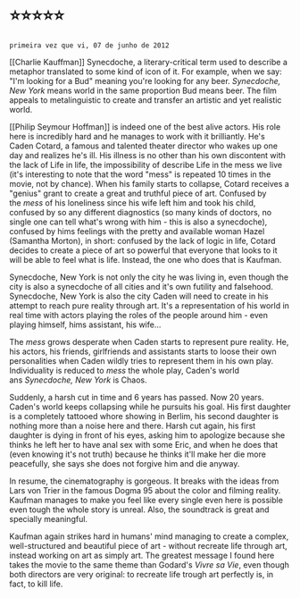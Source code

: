 # ⭐⭐⭐⭐⭐

	primeira vez que vi, 07 de junho de 2012

[[Charlie Kauffman]]
Synecdoche, a literary-critical term used to describe a metaphor translated to some kind of icon of it. For example, when we say: "I'm looking for a Bud" meaning you're looking for any beer. _Synecdoche, New York_ means world in the same proportion Bud means beer. The film appeals to metalinguistic to create and transfer an artistic and yet realistic world.

[[Philip Seymour Hoffman]] is indeed one of the best alive actors. His role here is incredibly hard and he manages to work with it brilliantly. He's Caden Cotard, a famous and talented theater director who wakes up one day and realizes he's ill. His illness is no other than his own discontent with the lack of Life in life, the impossibility of describe Life in the mess we live (it's interesting to note that the word "mess" is repeated 10 times in the movie, not by chance). When his family starts to collapse, Cotard receives a "genius" grant to create a great and truthful piece of art. Confused by the _mess_ of his loneliness since his wife left him and took his child, confused by so any different diagnostics (so many kinds of doctors, no single one can tell what's wrong with him - this is also a synecdoche), confused by hims feelings with the pretty and available woman Hazel (Samantha Morton), in short: confused by the lack of logic in life, Cotard decides to create a piece of art so powerful that everyone that looks to it will be able to feel what is life. Instead, the one who does that is Kaufman.

Synecdoche, New York is not only the city he was living in, even though the city is also a synecdoche of all cities and it's own futility and falsehood. Synecdoche, New York is also the city Caden will need to create in his attempt to reach pure reality through art. It's a representation of his world in real time with actors playing the roles of the people around him - even playing himself, hims assistant, his wife...

The _mess_ grows desperate when Caden starts to represent pure reality. He, his actors, his friends, girlfriends and assistants starts to loose their own personalities when Caden wildly tries to represent them in his own play. Individuality is reduced to _mess_ the whole play, Caden's world ans _Synecdoche, New York_ is Chaos.

Suddenly, a harsh cut in time and 6 years has passed. Now 20 years. Caden's world keeps collapsing while he pursuits his goal. His first daughter is a completely tattooed whore showing in Berlim, his second daughter is nothing more than a noise here and there. Harsh cut again, his first daughter is dying in front of his eyes, asking him to apologize because she thinks he left her to have anal sex with some Eric, and when he does that (even knowing it's not truth) because he thinks it'll make her die more peacefully, she says she does not forgive him and die anyway.

In resume, the cinematography is gorgeous. It breaks with the ideas from Lars von Trier in the famous Dogma 95 about the color and filming reality. Kaufman manages to make you feel like every single even here is possible even tough the whole story is unreal. Also, the soundtrack is great and specially meaningful.

Kaufman again strikes hard in humans' mind managing to create a complex, well-structured and beautiful piece of art - without recreate life through art, instead working on art as simply art. The greatest message I found here takes the movie to the same theme than Godard's _Vivre sa Vie_, even though both directors are very original: to recreate life trough art perfectly is, in fact, to kill life.